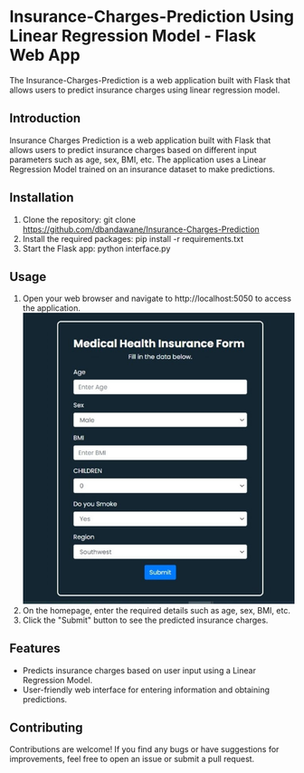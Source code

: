 # Insurance-Charges-Prediction Using Linear Regression Model - Flask Web App
The Insurance-Charges-Prediction is a web application built with Flask that allows users to predict insurance charges using linear regression model.

## Introduction

Insurance Charges Prediction is a web application built with Flask that allows users to predict insurance charges based on different input parameters such as age, sex, BMI, etc. The application uses a Linear Regression Model trained on an insurance dataset to make predictions.

## Installation

1. Clone the repository:
   git clone https://github.com/dbandawane/Insurance-Charges-Prediction
3. Install the required packages:
   pip install -r requirements.txt
3. Start the Flask app:
   python interface.py

## Usage

1. Open your web browser and navigate to http://localhost:5050 to access the application.
   ![img.jpeg](Medical_Insurance_Charge_Prediction/home1.jpeg)
2. On the homepage, enter the required details such as age, sex, BMI, etc.
3. Click the "Submit" button to see the predicted insurance charges.

## Features
- Predicts insurance charges based on user input using a Linear Regression Model.
- User-friendly web interface for entering information and obtaining predictions.

## Contributing

Contributions are welcome! If you find any bugs or have suggestions for improvements, feel free to open an issue or submit a pull request.
